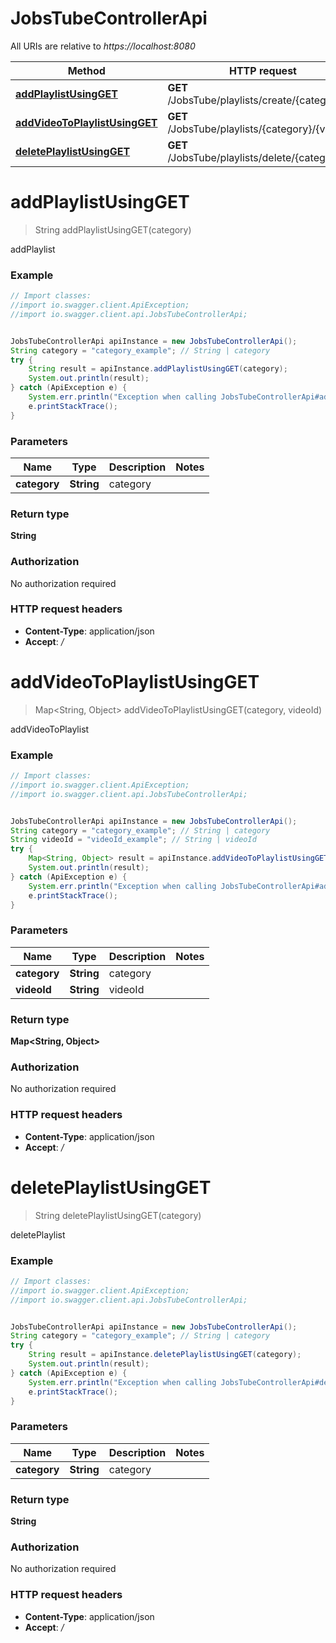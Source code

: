 # JobsTubeControllerApi

All URIs are relative to *https://localhost:8080*

Method | HTTP request | Description
------------- | ------------- | -------------
[**addPlaylistUsingGET**](JobsTubeControllerApi.md#addPlaylistUsingGET) | **GET** /JobsTube/playlists/create/{category} | addPlaylist
[**addVideoToPlaylistUsingGET**](JobsTubeControllerApi.md#addVideoToPlaylistUsingGET) | **GET** /JobsTube/playlists/{category}/{videoId} | addVideoToPlaylist
[**deletePlaylistUsingGET**](JobsTubeControllerApi.md#deletePlaylistUsingGET) | **GET** /JobsTube/playlists/delete/{category} | deletePlaylist


<a name="addPlaylistUsingGET"></a>
# **addPlaylistUsingGET**
> String addPlaylistUsingGET(category)

addPlaylist

### Example
```java
// Import classes:
//import io.swagger.client.ApiException;
//import io.swagger.client.api.JobsTubeControllerApi;


JobsTubeControllerApi apiInstance = new JobsTubeControllerApi();
String category = "category_example"; // String | category
try {
    String result = apiInstance.addPlaylistUsingGET(category);
    System.out.println(result);
} catch (ApiException e) {
    System.err.println("Exception when calling JobsTubeControllerApi#addPlaylistUsingGET");
    e.printStackTrace();
}
```

### Parameters

Name | Type | Description  | Notes
------------- | ------------- | ------------- | -------------
 **category** | **String**| category |

### Return type

**String**

### Authorization

No authorization required

### HTTP request headers

 - **Content-Type**: application/json
 - **Accept**: */*

<a name="addVideoToPlaylistUsingGET"></a>
# **addVideoToPlaylistUsingGET**
> Map&lt;String, Object&gt; addVideoToPlaylistUsingGET(category, videoId)

addVideoToPlaylist

### Example
```java
// Import classes:
//import io.swagger.client.ApiException;
//import io.swagger.client.api.JobsTubeControllerApi;


JobsTubeControllerApi apiInstance = new JobsTubeControllerApi();
String category = "category_example"; // String | category
String videoId = "videoId_example"; // String | videoId
try {
    Map<String, Object> result = apiInstance.addVideoToPlaylistUsingGET(category, videoId);
    System.out.println(result);
} catch (ApiException e) {
    System.err.println("Exception when calling JobsTubeControllerApi#addVideoToPlaylistUsingGET");
    e.printStackTrace();
}
```

### Parameters

Name | Type | Description  | Notes
------------- | ------------- | ------------- | -------------
 **category** | **String**| category |
 **videoId** | **String**| videoId |

### Return type

**Map&lt;String, Object&gt;**

### Authorization

No authorization required

### HTTP request headers

 - **Content-Type**: application/json
 - **Accept**: */*

<a name="deletePlaylistUsingGET"></a>
# **deletePlaylistUsingGET**
> String deletePlaylistUsingGET(category)

deletePlaylist

### Example
```java
// Import classes:
//import io.swagger.client.ApiException;
//import io.swagger.client.api.JobsTubeControllerApi;


JobsTubeControllerApi apiInstance = new JobsTubeControllerApi();
String category = "category_example"; // String | category
try {
    String result = apiInstance.deletePlaylistUsingGET(category);
    System.out.println(result);
} catch (ApiException e) {
    System.err.println("Exception when calling JobsTubeControllerApi#deletePlaylistUsingGET");
    e.printStackTrace();
}
```

### Parameters

Name | Type | Description  | Notes
------------- | ------------- | ------------- | -------------
 **category** | **String**| category |

### Return type

**String**

### Authorization

No authorization required

### HTTP request headers

 - **Content-Type**: application/json
 - **Accept**: */*

